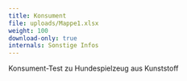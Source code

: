 ```yaml
---
title: Konsument
file: uploads/Mappe1.xlsx
weight: 100
download-only: true
internals: Sonstige Infos
---
```


Konsument-Test zu Hundespielzeug aus Kunststoff